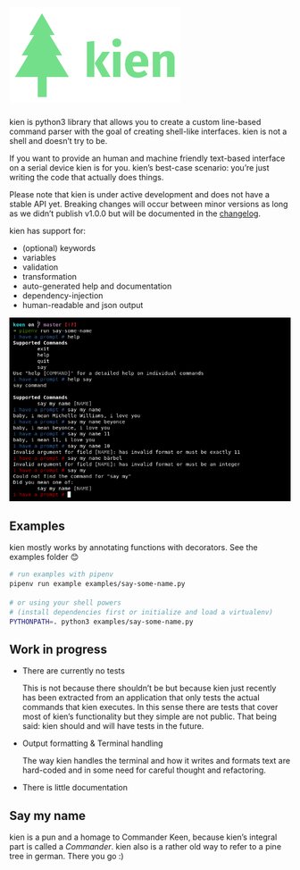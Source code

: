 # ![kien logo](./docs/logo.png)

kien is python3 library that allows you to create a custom line-based
command parser with the goal of creating shell-like interfaces. kien
is not a shell and doesn’t try to be.

If you want to provide an human and machine friendly text-based interface
on a serial device kien is for you. kien’s best-case scenario: you’re
just writing the code that actually does things.

Please note that kien is under active development and does not have a stable
API yet. Breaking changes will occur between minor versions as long as we
didn’t publish v1.0.0 but will be documented in the [changelog](./CHANGELOG.md).

kien has support for:

 * (optional) keywords 
 * variables
 * validation
 * transformation
 * auto-generated help and documentation
 * dependency-injection
 * human-readable and json output
 
![Prompt example showing how the say-some-name example works in action](./docs/say-some-name-example.png)

## Examples

kien mostly works by annotating functions with decorators. See the examples folder 😊

```sh
# run examples with pipenv
pipenv run example examples/say-some-name.py

# or using your shell powers 
# (install dependencies first or initialize and load a virtualenv) 
PYTHONPATH=. python3 examples/say-some-name.py
```

## Work in progress

* There are currently no tests
  
  This is not because there shouldn’t be but because kien just
  recently has been extracted from an application that only 
  tests the actual commands that kien executes. In this
  sense there are tests that cover most of kien’s functionality
  but they simple are not public. That being said: kien
  should and will have tests in the future.

* Output formatting & Terminal handling

  The way kien handles the terminal and how it writes and formats
  text are hard-coded and in some need for careful thought and
  refactoring. 
  
* There is little documentation

## Say my name

kien is a pun and a homage to Commander Keen, because kien’s integral
part is called a *Commander*. kien also is a rather old way to refer
to a pine tree in german. There you go :)
